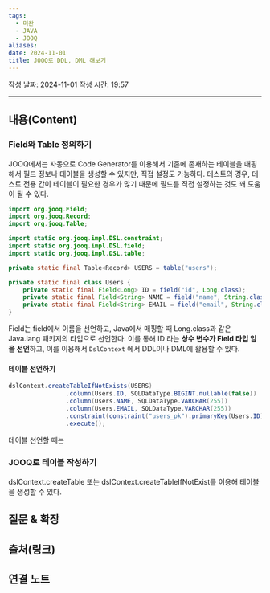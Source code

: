```yaml
---
tags:
  - 미완
  - JAVA
  - JOOQ
aliases: 
date: 2024-11-01
title: JOOQ로 DDL, DML 해보기
---
```

작성 날짜: 2024-11-01
작성 시간: 19:57


----
## 내용(Content)

### Field와 Table 정의하기

JOOQ에서는 자동으로 Code Generator를 이용해서 기존에 존재하는 테이블을 매핑해서 필드 정보나 테이블을 생성할 수 있지만, 직접 설정도 가능하다. 테스트의 경우, 테스트 전용 간이 테이블이 필요한 경우가 많기 때문에 필드를 직접 설정하는 것도 꽤 도움이 될 수 있다.

```java
import org.jooq.Field;
import org.jooq.Record;
import org.jooq.Table;

import static org.jooq.impl.DSL.constraint;
import static org.jooq.impl.DSL.field;
import static org.jooq.impl.DSL.table;

```

```java
private static final Table<Record> USERS = table("users");

private static final class Users {
	private static final Field<Long> ID = field("id", Long.class);
	private static final Field<String> NAME = field("name", String.class);
	private static final Field<String> EMAIL = field("email", String.class);
}
```

Field는 field에서 이름을 선언하고, Java에서 매핑할 때 Long.class과 같은 Java.lang 패키지의 타입으로 선언한다. 이를 통해 ID 라는 **상수 변수가 Field 타입 임을 선언**하고, 이를 이용해서 `DslContext` 에서 DDL이나 DML에 활용할 수 있다.


#### 테이블 선언하기

```java
dslContext.createTableIfNotExists(USERS)
                .column(Users.ID, SQLDataType.BIGINT.nullable(false))
                .column(Users.NAME, SQLDataType.VARCHAR(255))
                .column(Users.EMAIL, SQLDataType.VARCHAR(255))
                .constraint(constraint("users_pk").primaryKey(Users.ID))
                .execute();
```

테이블 선언할 때는 


### JOOQ로 테이블 작성하기

dslContext.createTable 또는 dslContext.createTableIfNotExist를 이용해 테이블을 생성할 수 있다.

## 질문 & 확장



## 출처(링크)



## 연결 노트






